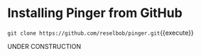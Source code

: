 # Installing Pinger from GitHub

`git clone https://github.com/reselbob/pinger.git`{{execute}}

UNDER CONSTRUCTION